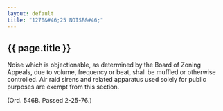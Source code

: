 ```yaml
---
layout: default 
title: "1270&#46;25 NOISE&#46;"
---
```


{{ page.title }}
----------------

Noise which is objectionable, as determined by the Board of Zoning
Appeals, due to volume, frequency or beat, shall be muffled or otherwise
controlled. Air raid sirens and related apparatus used solely for public
purposes are exempt from this section.

(Ord. 546B. Passed 2-25-76.)

